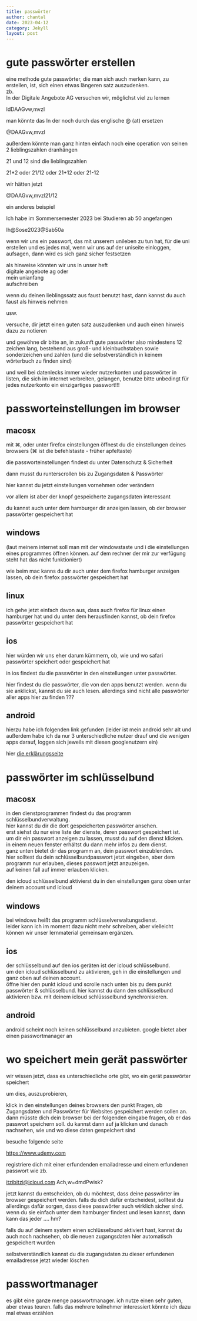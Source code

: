 ```yaml
---
title: passwörter
author: chantal
date: 2023-04-12
category: Jekyll
layout: post
---
```

# gute passwörter erstellen

eine methode gute passwörter, die man sich auch merken kann, zu erstellen, ist, sich einen etwas längeren satz auszudenken.  
zb.  
In der Digitale Angebote AG versuchen wir, möglichst viel zu lernen

IdDAAGvw,mvzl

man könnte das In der noch durch das englische @ (at) ersetzen

@DAAGvw,mvzl

außerdem könnte man ganz hinten einfach noch eine operation von seinen 2 lieblingszahlen dranhängen

21 und 12 sind die lieblingszahlen

21*2  oder 21/12   oder 21+12 oder 21-12

wir hätten jetzt 

@DAAGvw,mvzl21/12

ein anderes beispiel

Ich habe im Sommersemester 2023 bei Studieren ab 50 angefangen

Ih@Sose2023@Sab50a

wenn wir uns ein passwort, das mit unserem unileben zu tun hat, für die uni erstellen und es jedes mal, wenn wir uns auf der uniseite einloggen, aufsagen, dann wird es sich ganz sicher festsetzen

als hinweise könnten wir uns in unser heft  
digitale angebote ag oder  
mein unianfang  
aufschreiben

wenn du deinen lieblingssatz aus faust benutzt hast, dann kannst du auch 
faust als hinweis nehmen

usw.

versuche, dir jetzt einen guten satz auszudenken und auch einen hinweis dazu zu notieren

und gewöhne dir bitte an, in zukunft gute passwörter also mindestens 12 zeichen lang, bestehend aus groß- und kleinbuchstaben sowie sonderzeichen und zahlen (und die selbstverständlich in keinem wörterbuch zu finden sind)

und weil bei datenlecks immer wieder nutzerkonten und passwörter in listen, die sich im internet verbreiten, gelangen, benutze bitte unbedingt für jedes nutzerkonto ein einzigartiges passwort!!!

# passworteinstellungen im browser

## macosx

mit ⌘, oder unter firefox einstellungen öffnest du die einstellungen deines browsers  (⌘ ist die befehlstaste - früher apfeltaste)

die passworteinstellungen findest du unter Datenschutz & Sicherheit

dann musst du runterscrollen bis zu Zugangsdaten & Passwörter

hier kannst du jetzt einstellungen vornehmen oder verändern

vor allem ist aber der knopf gespeicherte zugangsdaten interessant

du kannst auch unter dem hamburger dir anzeigen lassen, ob der browser passwörter gespeichert hat

## windows

(laut meinem internet soll man mit der windowstaste und i die einstellungen eines programmes öffnen können. auf dem rechner der mir zur verfügung steht hat das nicht funktioniert)

wie beim mac kanns du dir auch unter dem firefox hamburger anzeigen lassen, ob dein firefox passwörter gespeichert hat

## linux

ich gehe jetzt einfach davon aus, dass auch firefox für linux einen hamburger hat und du unter dem herausfinden kannst, ob dein firefox passwörter gespeichert hat

## ios

hier würden wir uns eher darum kümmern, ob, wie und wo safari passwörter speichert oder gespeichert hat

in ios findest du die passwörter in den einstellungen unter passwörter.

hier findest du die passwörter, die von den apps benutzt werden. wenn du sie anklickst, kannst du sie auch lesen. allerdings sind nicht alle passwörter aller apps hier zu finden ???

## android

hierzu habe ich folgenden link gefunden (leider ist mein android sehr alt und außerdem habe ich da nur 3 unterschiedliche nutzer drauf und die wenigen apps darauf, loggen sich jeweils mit diesen googlenutzern ein)

hier [die erklärungsseite][1]


# passwörter im schlüsselbund

## macosx

in den dienstprogrammen findest du das programm schlüsselbundverwaltung.  
hier kannst du dir die dort gespeicherten passwörter ansehen.  
erst siehst du nur eine liste der dienste, deren passwort gespeichert ist.  
um dir ein passwort anzeigen zu lassen, musst du auf den dienst klicken.  
in einem neuen fenster erhältst du dann mehr infos zu dem dienst.  
ganz unten bietet dir das programm an, dein passwort einzublenden.  
hier solltest du dein schlüsselbundpasswort jetzt eingeben, aber dem programm nur erlauben, dieses passwort jetzt anzuzeigen.  
auf keinen fall auf immer erlauben klicken.  

den icloud schlüsselbund aktivierst du in den einstellungen ganz oben unter deinem account und icloud

## windows

bei windows heißt das programm schlüsselverwaltungsdienst.  
leider kann ich im moment dazu nicht mehr schreiben, aber vielleicht können wir unser lernmaterial gemeinsam ergänzen.

## ios

der schlüsselbund auf den ios geräten ist der icloud schlüsselbund.  
um den icloud schlüsselbund zu aktivieren, geh in die einstellungen und ganz oben auf deinen account.  
öffne hier den punkt icloud und scrolle nach unten bis zu dem punkt passwörter & schlüsselbund. hier kannst du dann den schlüsselbund aktivieren bzw. mit deinem icloud schlüssselbund synchronisieren.

## android

android scheint noch keinen schlüsselbund anzubieten. google bietet aber einen passwortmanager an

# wo speichert mein gerät passwörter

wir wissen jetzt, dass es unterschiedliche orte gibt, wo ein gerät passwörter speichert

um dies, auszuprobieren, 

klick in den einstellungen deines browsers den punkt Fragen, ob Zugangsdaten und Passwörter für Websites gespeichert werden sollen an. dann müsste dich dein browser bei der folgenden eingabe fragen, ob er das passwort speichern soll. du kannst dann auf ja klicken und danach nachsehen, wie und wo diese daten gespeichert sind

besuche folgende seite

https://www.udemy.com

registriere dich mit einer erfundenden emailadresse und einem erfundenen passwort wie zb.

itzibitzi@icloud.com
Ach,w=dmdPwisk?


jetzt kannst du entscheiden, ob du möchtest, dass deine passwörter im browser gespeichert werden. falls du dich dafür entscheidest, solltest du allerdings dafür sorgen, dass diese passwörter auch wirklich sicher sind. wenn du sie einfach unter dem hamburger findest und lesen kannst, dann kann das jeder .... hm?

falls du auf deinem system einen schlüsselbund aktiviert hast, kannst du auch noch nachsehen, ob die neuen zugangsdaten hier automatisch gespeichert wurden

selbstverständlich kannst du die zugangsdaten zu dieser erfundenen emailadresse jetzt wieder löschen

# passwortmanager

es gibt eine ganze menge passwortmanager. ich nutze einen sehr guten, aber etwas teuren. falls das mehrere teilnehmer interessiert könnte ich dazu mal etwas erzählen



[1]: https://www.giga.de/artikel/android-gespeicherte-passwoerter-anzeigen-lassen/